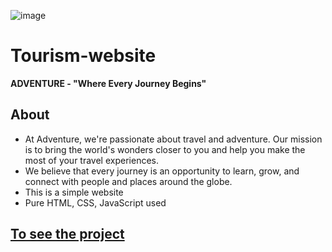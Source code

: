 ![image](https://github.com/user-attachments/assets/ef02f2d9-6527-4b0d-bd4b-f821ab9270fc)
# Tourism-website

**ADVENTURE - "Where Every Journey Begins"**

## About

- At Adventure, we're passionate about travel and adventure. Our mission is to bring the world's wonders closer to you and help you make the most of your travel experiences.
- We believe that every journey is an opportunity to learn, grow, and connect with people and places around the globe.
- This is a simple website
- Pure HTML, CSS, JavaScript used

## [To see the project](#)  <!-- Replace # with your project URL -->


